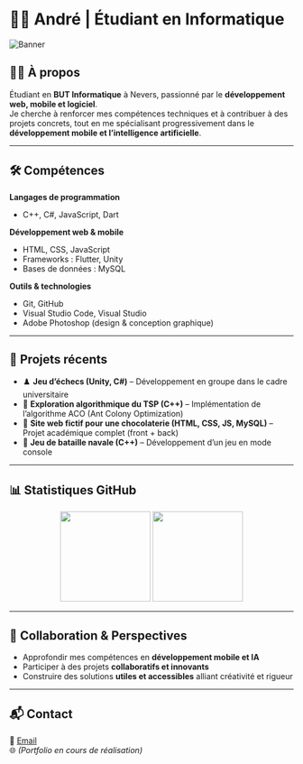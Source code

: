 # 👨‍💻 André | Étudiant en Informatique  

![Banner](https://capsule-render.vercel.app/api?type=rect&color=0:0f2027,100:2c5364&height=100&section=header&text=André%20Tinco%20Pumacahua&fontSize=28&fontColor=ffffff&fontAlign=50&animation=fadeIn)  

## 🧑‍🎓 À propos  
Étudiant en **BUT Informatique** à Nevers, passionné par le **développement web, mobile et logiciel**.  
Je cherche à renforcer mes compétences techniques et à contribuer à des projets concrets, tout en me spécialisant progressivement dans le **développement mobile et l’intelligence artificielle**.  

---

## 🛠️ Compétences  

**Langages de programmation**  
- C++, C#, JavaScript, Dart  

**Développement web & mobile**  
- HTML, CSS, JavaScript  
- Frameworks : Flutter, Unity  
- Bases de données : MySQL  

**Outils & technologies**  
- Git, GitHub  
- Visual Studio Code, Visual Studio  
- Adobe Photoshop (design & conception graphique)  

---

## 📂 Projets récents  

- ♟️ **Jeu d’échecs (Unity, C#)** – Développement en groupe dans le cadre universitaire  
- 🔎 **Exploration algorithmique du TSP (C++)** – Implémentation de l’algorithme ACO (Ant Colony Optimization)  
- 🍫 **Site web fictif pour une chocolaterie (HTML, CSS, JS, MySQL)** – Projet académique complet (front + back)  
- 🚢 **Jeu de bataille navale (C++)** – Développement d’un jeu en mode console  

---

## 📊 Statistiques GitHub  

<p align="center">
  <img src="https://github-readme-stats.vercel.app/api?username=ton-username&show_icons=true&theme=tokyonight&hide_border=true" height="160"/>
  <img src="https://github-readme-stats.vercel.app/api/top-langs/?username=ton-username&layout=compact&theme=tokyonight&hide_border=true" height="160"/>
</p>  

---

## 🤝 Collaboration & Perspectives  

- Approfondir mes compétences en **développement mobile et IA**  
- Participer à des projets **collaboratifs et innovants**  
- Construire des solutions **utiles et accessibles** alliant créativité et rigueur  

---

## 📬 Contact  

📩 [Email](mailto:andretincopumacahua@gmail.com)  
🌐 *(Portfolio en cours de réalisation)*  
